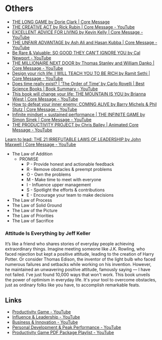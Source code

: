 # Others

- [THE LONG GAME by Dorie Clark | Core Message](https://www.youtube.com/watch?v=s5T-YLPTfiU)
- [THE CREATIVE ACT by Rick Rubin | Core Message - YouTube](https://www.youtube.com/watch?v=eDwSiuTJ434)
- [EXCELLENT ADVICE FOR LIVING by Kevin Kelly | Core Message - YouTube](https://www.youtube.com/watch?v=vywKzdaxXK8&ab_channel=ProductivityGame)
- [THE UNFAIR ADVANTAGE by Ash Ali and Hasan Kubba | Core Message - YouTube](https://www.youtube.com/watch?v=FXty4TQQWoU)
- [Be Rare & Valuable: SO GOOD THEY CAN'T IGNORE YOU by Cal Newport - YouTube](https://www.youtube.com/watch?v=DFjTD8v7xuw)
- [THE MILLIONAIRE NEXT DOOR by Thomas Stanley and William Danko | Core Message - YouTube](https://www.youtube.com/watch?v=aYy7QK1MDk4)
- [Design your rich life: I WILL TEACH YOU TO BE RICH by Ramit Sethi | Core Message - YouTube](https://www.youtube.com/watch?v=vybSDRL6C3g)
- [Does time really exist? | ‘The Order of Time’ by Carlo Rovelli | Best Science Books | Book Summary - YouTube](https://www.youtube.com/watch?v=fS_2NqD1K8s)
- [This book will change your life: THE MOUNTAIN IS YOU by Brianna Wiest | Core Message - YouTube](https://www.youtube.com/watch?v=neIfuuLNUzU)
- [How to defeat your inner enemy: COMING ALIVE by Barry Michels & Phil Stutz | Core Message - YouTube](https://www.youtube.com/watch?v=AFFPoz8bPZ0)
- [Infinite mindset = sustained performance | THE INFINITE GAME by Simon Sinek | Core Message - YouTube](https://www.youtube.com/watch?v=jQU36VGWV_o)
- [THE PRODUCTIVITY PROJECT by Chris Bailey | Animated Core Message - YouTube](https://youtu.be/fUabJO4UAso?si=ne70pbwMiJ2FYTlW)

[Learn to lead: THE 21 IRREFUTABLE LAWS OF LEADERSHIP by John Maxwell | Core Message - YouTube](https://www.youtube.com/watch?v=QQhdiktL99w)

- The Law of Addition
  - PROMISE
    - P - Provide honest and actionable feedback
    - R - Remove obstacles & preempt problems
    - O - Own the problems
    - M - Make time to meet with everyone
    - I - Influence upper management
    - S - Spotlight the efforts & contributions
    - E - Encourage your team to make decisions
- The Law of Process
- The Law of Solid Ground
- The Law of the Picture
- The Law of Priorities
- The Law of Sacrifice

### Attitude Is Everything by Jeff Keller
  
It’s like a friend who shares stories of everyday people achieving extraordinary things. Imagine meeting someone like J.K. Rowling, who faced rejection but kept a positive attitude, leading to the creation of Harry Potter. Or consider Thomas Edison, the inventor of the light bulb who faced numerous failures and setbacks while working on his invention. However, he maintained an unwavering positive attitude, famously saying ― I have not failed. I've just found 10,000 ways that won't work. This book unveils the power of optimism in everyday life. It's your tool to overcome obstacles, just as ordinary folks like you have, to accomplish remarkable feats.

## Links

- [Productivity Game - YouTube](https://www.youtube.com/@ProductivityGame)
- [Influence & Leadership - YouTube](https://www.youtube.com/playlist?list=PL38v62je9cXbxHcw4XNXuQ5eD47q4FXpE)
- [Business & Innovation - YouTube](https://www.youtube.com/playlist?list=PL38v62je9cXZD5zvh6IDvAO0IosoPWgdo)
- [Personal Development & Peak Performance - YouTube](https://www.youtube.com/playlist?list=PL38v62je9cXb98wDY5q3fW-qN-KbQQeZa)
- [Productivity Game PDF Package Playlist - YouTube](https://www.youtube.com/playlist?list=PL38v62je9cXZuHv6WixrJr2zA2LJU0dYu)
